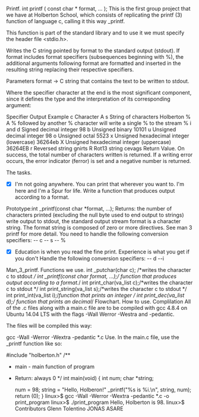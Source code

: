 Printf.
int printf ( const char * format, ... );
This is the first group project that we have at Holberton School, which consists of replicating the printf (3) function of language c, calling it this way _printf.

This function is part of the standard library and to use it we must specify the header file <stdio.h>.

Writes the C string pointed by format to the standard output (stdout). If format includes format specifiers (subsequences beginning with %), the additional arguments following format are formatted and inserted in the resulting string replacing their respective specifiers.

Parameters
format -> C string that contains the text to be written to stdout.

Where the specifier character at the end is the most significant component, since it defines the type and the interpretation of its corresponding argument:

Specifier	Output	Example
c	Character	A
s	String of characters	Holberton
%	A % followed by another % character will write a single % to the stream	%
i and d	Signed decimal integer	98
b	Unsigned binary	10101
u	Unsigned decimal integer	98
o	Unsigned octal	5523
x	Unsigned hexadecimal integer (lowercase)	36264eb
X	Unsigned hexadecimal integer (uppercase)	36264EB
r	Reversed string	gnirts
R	Rot13 string	cevags
Return Value.
On success, the total number of characters written is returned. If a writing error occurs, the error indicator (ferror) is set and a negative number is returned.

The tasks.
-[x] I'm not going anywhere. You can print that wherever you want to. I'm here and I'm a Spur for life. Write a function that produces output according to a format.

Prototype:int _printf(const char *format, ...);
Returns: the number of characters printed (excluding the null byte used to end output to strings)
write output to stdout, the standard output stream
format is a character string. The format string is composed of zero or more directives. See man 3 printf for more detail. You need to handle the following conversion specifiers: -- c -- s -- %
-[x] Education is when you read the fine print. Experience is what you get if you don't Handle the following conversion specifiers: -- d --i

Man_3_printf.
Functions we use.
int _putchar(char c); /*writes the character c to stdout */
int _printf(const char *format, ...);/* function that produces output according to a format.*/
int print_char(va_list c);/*writes the character c to stdout */
int print_string(va_list s);/*writes the character c to stdout */
int print_int(va_list i);/*function that prints an integer */
int print_dec(va_list d);/* function that prints an decimal*/
Flowchart.
How to use.
Complilation
All of the .c files along with a main.c file are to be compiled with gcc 4.8.4 on Ubuntu 14.04 LTS with the flags -Wall Werror -Westra and -pedantic.

The files will be compiled this way:

gcc -Wall -Werror -Wextra -pedantic *.c
Use.
In the main.c file, use the _printf function like so:

#include "holberton.h"
/**
 * main - main function of program
 * Return: always 0
 */
int main(void)
{
	int num;
	char *string;
	
	num = 98;
	string = "Hello, Holberon!"
	_printf("%s is %i.\n", string, num);
	return (0);
}
linux>$  gcc -Wall -Werror -Wextra -pedantic *.c -o print_program
linux>$  ./print_program
Hello, Holberton is 98.
linux>$
Contributors
Glenn Tolentino
JONAS ASARE